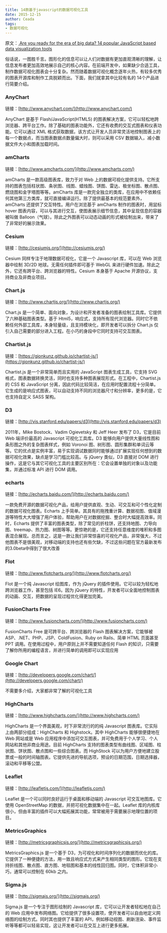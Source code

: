 ```yaml
---
title: 14款基于javascript的数据可视化工具
date: 2015-12-15
author: Ceada
tags:
- 数据可视化
---
```


原文：[
Are you ready for the era of big data? 14 popular JavaScript based data visualization tools](https://redd.it/3wat64)

俗话说，一图胜千言。图形化的信息可以让人们对数据有更加直观清晰的理解，让信息发布者更加高效地展示自己的核心内容。在前端开发中，如果缺少合适工具，制作数据可视化图表会十分复杂。然而随着数据可视化概念逐年火热，有较多优秀的图表开源库和制作工具脱颖而出。下面，我们就拿其中比较有名的 14个产品进行简要介绍。

### AnyChart

链接：[http://www.anychart.com/](http://www.anychart.com/)

AnyChart 是基于 Flash/JavaScript(HTML5) 的图表解决方案，它可以轻松地跨浏览器、跨平台工作。除了基础的图表功能外，它还有收费的交互式图表和仪表功能。它可以通过 XML 格式获取数据，该方式让开发人员非常灵活地控制图表上的每一个数据点，而当图表数据点数量偏大时，则可以采用 CSV 数据输入，减小数据文件大小和图表加载时间。

### amCharts

链接：[http://www.amcharts.com/](http://www.amcharts.com/)

amCharts 是一款高级图表库，致力于对 Web 上的数据可视化提供支持。它所支持的图表包括柱状图、条状图、线图、蜡烛图、饼图、雷达、极坐标图、散点图、燃烧图和金字塔图等等。amCharts 库是一款完全独立的类库，在应用中不依赖任何其他第三方类库，就可直接编译运行。除了提供最基本的规范要素外，amCharts 还提供了交互特性。用户在浏览基于 amCharts 制作的图表时，用鼠标 hover 图表内容，可以与其进行交互，使图表展示细节信息，其中呈现信息的容器被叫做 Balloon（气球）。除此之外图表可以动态动画的形式被绘制出来，带来了了非常好的展示效果。

<!-- more -->

### Cesium

链接：[http://cesiumjs.org/](http://cesiumjs.org/)

Cesium 同样专注于地理数据可视化，它是一个 Javascript 库，可以在 Web 浏览器中绘制 3D/2D 地球。无需任何插件即可基于 WebGL 来进行硬件加速。除此之外，它还有跨平台、跨浏览器的特性。Cesium 本身基于 Apache 开源协议，支持商业及非商业项目。

### Chart.js

链接：[http://www.chartjs.org/](http://www.chartjs.org/)

Chart.js 是一个简单、面向对象，为设计和开发者准备的图表绘制工具库。它提供了六种基础图表类型。基于 Html5，响应式，支持所有现代浏览器。同时它不依赖任何外部工具库，本身轻量级，且支持模块化，即开发者可以拆分 Chart.js 仅引入自己需要的部分进入工程。在小巧的身段中它同时支持可交互图表。

### Chartist.js

链接：[https://gionkunz.github.io/chartist-js/](https://gionkunz.github.io/chartist-js/)

Chartist.js 是一个非常简单而且实用的 JavaScript 图表生成工具，它支持 SVG 格式，图表数据转换灵活，同时也支持多种图表展现形式。在工程中，Chartist.js 的 CSS 和 JavaScript 分离，因此代码比较简洁，在应用时配置流程十分简单。它生成的是响应式图表，可以自动支持不同的浏览器尺寸和分辨率，更多的是，它也支持自定义 SASS 架构。

### D3

链接：[http://vis.stanford.edu/papers/d3](http://vis.stanford.edu/papers/d3)

2011年，Mike Bostock、Vadim Ogievetsky 和 Jeff Heer 发布了 D3，它是目前 Web 端评价最高的 Javascript 可视化工具库。D3 能够向用户提供大量线性图和条形图之外的复杂图表样式，例如 Voronoi 图、树形图、圆形集群和单词云等等。它的优点是实例丰富，易于实现调试数据同时能够通过扩展实现任何想到的数据可视化效果，缺点是学习门槛比较高。与 jQuery 类似，D3 直接对 DOM 进行操作，这是它与其它可视化工具的主要区别所在：它会设置单独的对象以及功能集，并通过标准 API 进行 DOM 调用。

### echarts

链接：[http://echarts.baidu.com/](http://echarts.baidu.com/)

一款免费开源的数据可视化产品，给用户提供直观、生动、可交互和可个性化定制的数据可视化图表。Echarts 上手简单。其具有的拖拽重计算、数据视图、值域漫游等特性大大增强了用户体验，帮助用户在对数据挖掘、整合时大幅提高效率。同时，Echarts 提供了丰富的图表类型，除了常见的折柱饼，还支持地图、力导向图、treemap、热力图、树图等等。更惊艳的是，它还支持任意维度的堆积和多图表混合展现。总而言之，这是一款让我们非常惊喜的可视化产品，非常强大，不过他图表不是很美观，对移动端的支持也还有些欠缺，不过这些问题在官方最新发布的3.0beta中得到了很大改善

### Flot

链接：[http://www.flotcharts.org/](http://www.flotcharts.org/)

Flot 是一个纯 Javascript 绘图库，作为 jQuery 的插件使用。它可以较为轻松地跨浏览器工作，甚至包括 IE6。因为 jQuery 的特性，开发者可以全面地控制图表的动画、交互，把数据的呈现过程优化得更加完美。

### FusionCharts Free

链接：[http://www.fusioncharts.com/](http://www.fusioncharts.com/)

FusionCharts Free 是可跨平台、跨浏览器的 Flash 图表解决方案，它能够被 ASP、.NET、PHP、JSP、ColdFusion、Ruby on Rails、简单 HTML 页面甚至 PPT 调用。在使用过程中，用户原则上并不需要知道任何 Flash 的知识，只需要了解你所用的编程语言，并进行简单的调用即可以实现应用

### Google Chart

链接：[http://developers.google.com/chart/](http://developers.google.com/chart/)

不需要多介绍，大家都非常了解的可视化工具

### HighCharts

链接：[http://www.highcharts.com/](http://www.highcharts.com/)

HighCharts 是一个界面美观，时下非常流行的的纯 Javascript 图表库。它实际上由两部分组成：HighCharts 和 Highstock。其中 HighCharts 能够很便捷地在 Web 网站或是 Web 应用程序中添加可交互图表，并可免费用于个人学习、个人网站和其他非商业用途。目前 HighCharts 支持的图表类型有曲线图、区域图、柱状图、饼状图、散点图和一些综合图表。而 HighStock 可以为用户方便地建立股票或一般的时间轴图表。它提供先进的导航选项，预设的日期范围，日期选择器，滚动和平移等公盟。

### Leaflet

链接：[http://leafletjs.com/](http://leafletjs.com/)

Leaflet 是一个可以同时良好运行于桌面和移动端的 Javascript 可交互地图库。它使用 OpenStreetMap 的数据，并把可视化数据集中在一起。Leaflet 库的内核库很小，但由丰富的插件可以大幅拓展其功能，常常被用于需要展示地理位置的项目。


### MetricsGraphics

链接：[http://metricsgraphicsjs.org/](http://metricsgraphicsjs.org/)

MetricsGraphics.js 是一个基于 D3，为可视化和时间序列化的数据而优化的库。它提供了一种便捷的方法，用一致且响应式方式来产生相同类型的图形。它现在支持折线图、散点图、直方图、地毯图和基本的线性回归图。同时，它体积非常小巧，通常可以控制在 60kb 之内。

### Sigma.js

链接：[http://sigmajs.org/](http://sigmajs.org/)

Sigma.js 是一个专注于图形绘制的 Javascript 库，它可以让开发者轻松地在自己的 Web 应用中发布网络图。它给提供了很多设置项，使开发者可以自由地定义网络图的绘制方式。同时其也提供了丰富的 API，例如移动视图、刷新渲染、事件监听等等都可以轻易实现，这让开发者可以在交互上进行更多拓展。 
